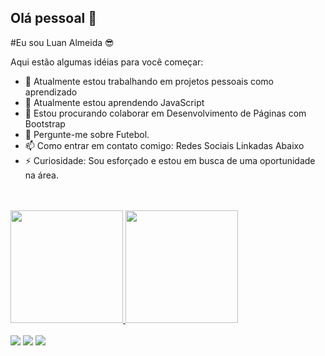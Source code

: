 ## Olá pessoal 👋

#Eu sou Luan Almeida 😎


Aqui estão algumas idéias para você começar:
- 🔭 Atualmente estou trabalhando em projetos pessoais como aprendizado
- 🌱 Atualmente estou aprendendo JavaScript
- 👯 Estou procurando colaborar em Desenvolvimento de Páginas com Bootstrap
- 💬 Pergunte-me sobre Futebol.
- 📫 Como entrar em contato comigo: Redes Sociais Linkadas Abaixo
- ⚡ Curiosidade: Sou esforçado e estou em busca de uma oportunidade na área.

<br>
<br>

<div>
<a href="https://github.com/luanalmeida18">
<img height="180em" src="https://github-readme-stats.vercel.app/api/top-langs/?username=luanalmeida18&layout=compact&langs_count=7&theme=dracula"/>
<img height="180em" src="https://github-readme-stats.vercel.app/api?username=luanalmeida18&show_icons=true&theme=dracula&include_all_commits=true&count_private=true"/>
</div>

<br>

<div>
<a href="https://instagram.com/_luanalmeida18/" target="_blank"><img src="https://img.shields.io/badge/-Instagram-%23E4405F?style=for-the-badge&logo=instagram&logoColor=white" target="_blank"></a>
<a href = "mailto:luanfelipe.lfpa@gmail.com"><img src="https://img.shields.io/badge/Gmail-D14836?style=for-the-badge&logo=gmail&logoColor=white" target="_blank"></a>
<a href="https://www.linkedin.com/in/luanalmeida18/" target="_blank"><img src="https://img.shields.io/badge/-LinkedIn-%230077B5?style=for-the-badge&logo=linkedin&logoColor=white" target="_blank"></a>   
</div>
